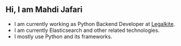 ## Hi, I am Mahdi Jafari


 - I am currently working as Python Backend Developer at [Legalkite](https://www.linkedin.com/company/legalkite/).
 - I am currently Elasticsearch and other related technologies.
 - I mostly use Python and its frameworks.


